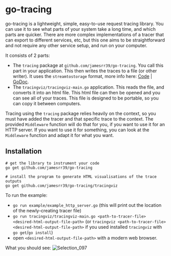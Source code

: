 # go-tracing

go-tracing is a lightweight, simple, easy-to-use request tracing library. You can use it to see what parts of your system take a long time, and which parts are quicker. There are more complex implementations of a tracer that can export to different services, etc, but this one aims to be straightforward and not require any other service setup, and run on your computer.

It consists of 2 parts:

- The `tracing` package at `github.com/jamesrr39/go-tracing`. You call this part in your application. This then writes the traces to a file (or other writer). It uses the `streamtostorage` format, more info here: [Code](https://github.com/jamesrr39/goutil/tree/master/streamtostorage) | [GoDoc](https://pkg.go.dev/github.com/jamesrr39/goutil@v0.0.0-20210417135610-f7ebfe4dda4d/streamtostorage).
- The `tracingviz/tracingviz-main.go` application. This reads the file, and converts it into an html file. This html file can then be opened and you can see all of your traces. This file is designed to be portable, so you can copy it between computers.

Tracing using the `tracing` package relies heavily on the context, so you must have added the tracer and that specific trace to the context. The provided `Middleware` function will do that for you, if you want to use it for an HTTP server. If you want to use it for something, you can look at the `Middleware` function and adapt it for what you want.

## Installation

```
# get the library to instrument your code
go get github.com/jamesrr39/go-tracing

# install the program to generate HTML visualisations of the trace outputs
go get github.com/jamesrr39/go-tracing/tracingviz
```

To run the example:

- `go run example/example_http_server.go` (this will print out the location of the newly-creating tracer file)
- `go run tracingviz/tracingviz-main.go <path-to-tracer-file> <desired-html-output-file-path>` (or `tracingviz <path-to-tracer-file> <desired-html-output-file-path>` if you used installed `tracingviz` with `go get`/`go install`)
- open `<desired-html-output-file-path>` with a modern web browser.

What you should see:
![Selection_097](https://user-images.githubusercontent.com/4579573/115503945-7b65a900-a277-11eb-8698-97edf3c74cfc.png)
